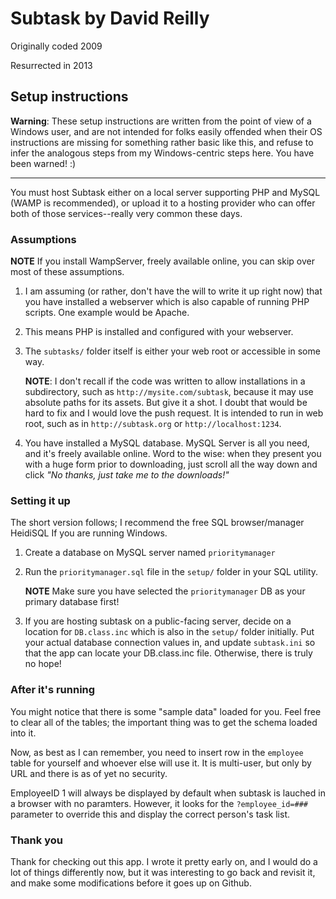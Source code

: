 Subtask by David Reilly
======================

Originally coded 2009

Resurrected in 2013


Setup instructions
------------------

**Warning**: These setup instructions are written from the point of view of a
Windows user, and are not intended for folks easily offended when their OS
instructions are missing for something rather basic like this, and refuse to
infer the analogous steps from my Windows-centric steps here. You have been
warned! :)

________________________________________________________________________________

You must host Subtask either on a local server supporting PHP and MySQL (WAMP
is recommended), or upload it to a hosting provider who can offer both of those
services--really very common these days.


### Assumptions

**NOTE** If you install WampServer, freely available online, you can skip over
most of these assumptions.

1. I am assuming (or rather, don't have the will to write it up right now) that
you have installed a webserver which is also capable of running PHP scripts. One
example would be Apache.

2. This means PHP is installed and configured with your webserver.

3. The `subtasks/` folder itself is either your web root or accessible in some way.

	**NOTE**: I don't recall if the code was written to allow installations in a
	subdirectory, such as `http://mysite.com/subtask`, because it may use absolute
	paths for its assets. But give it a shot. I doubt that would be hard to fix
	and I would love the push request. It is intended to run in web root, such
	as in `http://subtask.org` or `http://localhost:1234`.

4. You have installed a MySQL database. MySQL Server is all you
need, and it's freely available online. Word to the wise: when they present you
with a huge form prior to downloading, just scroll all the way down and click
*"No thanks, just take me to the downloads!"*


### Setting it up

The short version follows; I recommend the free SQL browser/manager HeidiSQL If
you are running Windows.

1. Create a database on MySQL server named `prioritymanager`

2. Run the `prioritymanager.sql` file in the `setup/` folder in your SQL utility.

	**NOTE** Make sure you have selected the `prioritymanager` DB as your primary
	database first!

3. If you are hosting subtask on a public-facing server, decide on a location
for `DB.class.inc` which is also in the `setup/` folder initially. Put your actual
database connection values in, and update `subtask.ini` so that the app can
locate your DB.class.inc file. Otherwise, there is truly no hope!


### After it's running

You might notice that there is some "sample data" loaded for you. Feel free to clear
all of the tables; the important thing was to get the schema loaded into it.

Now, as best as I can remember, you need to insert row in the `employee` table
for yourself and whoever else will use it. It is multi-user, but only by URL
and there is as of yet no security.

EmployeeID 1 will always be displayed by default when subtask is lauched in a browser
with no paramters. However, it looks for the `?employee_id=###` parameter to
override this and display the correct person's task list.


### Thank you

Thank for checking out this app. I wrote it pretty early on, and I would do
a lot of things differently now, but it was interesting to go back and revisit it,
and make some modifications before it goes up on Github.

